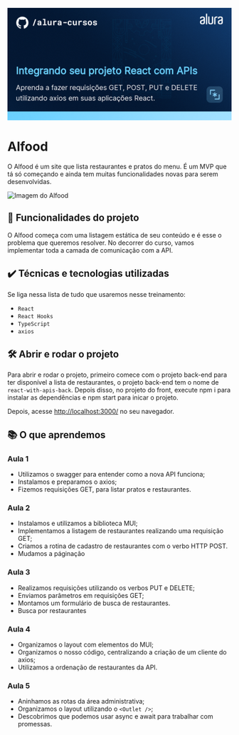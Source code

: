 ![Integrando seu projeto React com APIs](thumbnail.png)

# Alfood

O Alfood é um site que lista restaurantes e pratos do menu. 
É um MVP que tá só começando e ainda tem muitas funcionalidades novas para serem desenvolvidas.

<img src="screencapture.png" alt="Imagem do Alfood" width="50%">


## 🔨 Funcionalidades do projeto

O Alfood começa com uma listagem estática de seu conteúdo e é esse o problema que queremos resolver.
No decorrer do curso, vamos implementar toda a camada de comunicação com a API.

## ✔️ Técnicas e tecnologias utilizadas

Se liga nessa lista de tudo que usaremos nesse treinamento:

- `React`
- `React Hooks`
- `TypeScript`
- `axios`

## 🛠️ Abrir e rodar o projeto

Para abrir e rodar o projeto, primeiro comece com o projeto back-end para ter disponível a lista de restaurantes, o projeto back-end tem o nome de ``` react-with-apis-back ```.
Depois disso, no projeto do front, execute npm i para instalar as dependências e npm start para inicar o projeto.

Depois, acesse <a href="http://localhost:3000/">http://localhost:3000/</a> no seu navegador.

## 📚 O que aprendemos 

### Aula 1

* Utilizamos o swagger para entender como a nova API funciona;
* Instalamos e preparamos o axios;
* Fizemos requisições GET, para listar pratos e restaurantes.

### Aula 2

* Instalamos e utilizamos a biblioteca MUI;
* Implementamos a listagem de restaurantes realizando uma requisição GET;
* Criamos a rotina de cadastro de restaurantes com o verbo HTTP POST.
* Mudamos a páginação

### Aula 3

* Realizamos requisições utilizando os verbos PUT e DELETE;
* Enviamos parâmetros em requisições GET;
* Montamos um formulário de busca de restaurantes.
* Busca por restaurantes

### Aula 4

* Organizamos o layout com elementos do MUI;
* Organizamos o nosso código, centralizando a criação de um cliente do axios;
* Utilizamos a ordenação de restaurantes da API.

### Aula 5

* Aninhamos as rotas da área administrativa;
* Organizamos o layout utilizando o ```<Outlet />```;
* Descobrimos que podemos usar async e await para trabalhar com promessas.